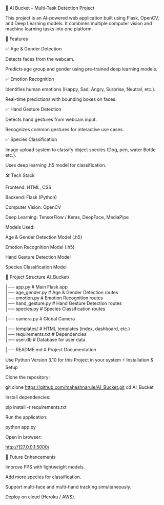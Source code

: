 🧠 AI Bucket – Multi-Task Detection Project

This project is an AI-powered web application built using Flask, OpenCV, and Deep Learning models.
It combines multiple computer vision and machine learning tasks into one platform.

🚀 Features

✅ Age & Gender Detection

Detects faces from the webcam.

Predicts age group and gender using pre-trained deep learning models.

✅ Emotion Recognition

Identifies human emotions (Happy, Sad, Angry, Surprise, Neutral, etc.).

Real-time predictions with bounding boxes on faces.

✅ Hand Gesture Detection

Detects hand gestures from webcam input.

Recognizes common gestures for interactive use cases.

✅ Species Classification

Image upload system to classify object species (Dog, pen, water Bottle etc.).

Uses deep learning .h5 model for classification.

🛠️ Tech Stack

Frontend: HTML, CSS

Backend: Flask (Python)

Computer Vision: OpenCV

Deep Learning: TensorFlow / Keras, DeepFace, MediaPipe

Models Used:

Age & Gender Detection Model (.h5)

Emotion Recognition Model (.h5)

Hand Gesture Detection Model

Species Classification Model

📂 Project Structure
AI_Bucket/

│── app.py                 # Main Flask app  
│── age_gender.py          # Age & Gender Detection routes  
│── emotion.py             # Emotion Recognition routes  
│── hand_gesture.py        # Hand Gesture Detection routes  
│── species.py             # Species Classification routes 

│── camera.py              # Global Camera 

│── templates/             # HTML templates (index, dashboard, etc.)                 
│── requirements.txt       # Dependencies  
│── user.db                # Database for user data

│── README.md              # Project Documentation  

Use Python Version 3.10 for this Project in your system
⚡ Installation & Setup

Clone the repository:

git clone https://github.com/maheshnarule/AI_Bucket.git
cd AI_Bucket


Install dependencies:

pip install -r requirements.txt


Run the application:

python app.py


Open in browser:

http://127.0.0.1:5000/


🔮 Future Enhancements

Improve FPS with lightweight models.

Add more species for classification.

Support multi-face and multi-hand tracking simultaneously.

Deploy on cloud (Heroku / AWS).

